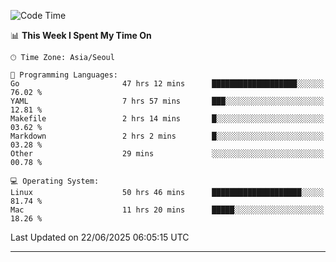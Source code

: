 <!---
[![JS's LinkedIn](https://img.shields.io/badge/LinkedIn-blue?style=for-the-badge&logo=linkedin)](https://www.linkedin.com/in/jaeseung-lee-5a2a32139/) 
[![JS's Notion](https://img.shields.io/badge/Notion-black?style=for-the-badge&logo=notion)](https://bit.ly/ljswiki1) <br><br>
-->
<!-- ![JS's GitHub stats](https://github-readme-stats-lemon-five.vercel.app/api?username=tkxkd0159&hide=contribs,prs,stars,issues&show_icons=true&theme=react&include_all_commits=true)   -->
<!-- ![Top Langs](https://github-readme-stats-lemon-five.vercel.app/api/top-langs/?username=tkxkd0159&layout=compact&hide=jupyter%20notebook,scss,html,css&langs_count=10)  -->


<!--START_SECTION:waka-->
![Code Time](http://img.shields.io/badge/Code%20Time-3%2C857%20hrs%2043%20mins-blue)

📊 **This Week I Spent My Time On** 

```text
🕑︎ Time Zone: Asia/Seoul

💬 Programming Languages: 
Go                       47 hrs 12 mins      ███████████████████░░░░░░   76.02 % 
YAML                     7 hrs 57 mins       ███░░░░░░░░░░░░░░░░░░░░░░   12.81 % 
Makefile                 2 hrs 14 mins       █░░░░░░░░░░░░░░░░░░░░░░░░   03.62 % 
Markdown                 2 hrs 2 mins        █░░░░░░░░░░░░░░░░░░░░░░░░   03.28 % 
Other                    29 mins             ░░░░░░░░░░░░░░░░░░░░░░░░░   00.78 % 

💻 Operating System: 
Linux                    50 hrs 46 mins      ████████████████████░░░░░   81.74 % 
Mac                      11 hrs 20 mins      █████░░░░░░░░░░░░░░░░░░░░   18.26 % 
```


 Last Updated on 22/06/2025 06:05:15 UTC
<!--END_SECTION:waka-->

---
<!---
<a href="https://github.com/tkxkd0159/books">
  <img align="center" src="https://github-readme-stats-lemon-five.vercel.app/api/pin/?username=tkxkd0159&repo=books&theme=react" />
</a>
-->

<!---
- 🔭 I’m currently working on ...
- 🌱 I’m currently learning blockchain and distributed network
- 👯 I’m looking to collaborate on ...
- 🤔 I’m looking for help with ...
- 💬 Ask me about ...
- 📫 How to reach me: ...
- 😄 Pronouns: ...
- ⚡ Fun fact: ...
-->

